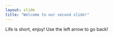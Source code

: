 ```yaml
---
layout: slide
title: "Welcome to our second slide!"
---
```

Life is short, enjoy!
Use the left arrow to go back!
